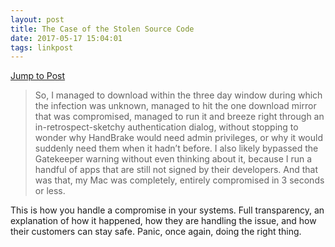 ```yaml
---
layout: post
title: The Case of the Stolen Source Code
date: 2017-05-17 15:04:01
tags: linkpost
---
```

[Jump to Post](https://panic.com/blog/stolen-source-code/)

>So, I managed to download within the three day window during which the infection was unknown, managed to hit the one download mirror that was compromised, managed to run it and breeze right through an in-retrospect-sketchy authentication dialog, without stopping to wonder why HandBrake would need admin privileges, or why it would suddenly need them when it hadn’t before. I also likely bypassed the Gatekeeper warning without even thinking about it, because I run a handful of apps that are still not signed by their developers. And that was that, my Mac was completely, entirely compromised in 3 seconds or less.

This is how you handle a compromise in your systems. Full transparency, an explanation of how it happened, how they are handling the issue, and how their customers can stay safe. Panic, once again, doing the right thing.
